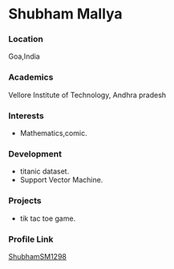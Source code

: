 # Shubham Mallya

### Location

Goa,India

### Academics

Vellore Institute of Technology, Andhra pradesh

### Interests

- Mathematics,comic.

### Development

- titanic dataset.
- Support Vector Machine.

### Projects

- tik tac toe game.

### Profile Link

[ShubhamSM1298](https://github.com/shubhamSM1298)
